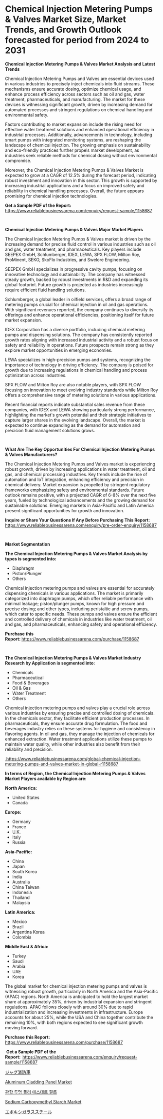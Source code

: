 <p><h1>Chemical Injection Metering Pumps & Valves Market Size, Market Trends, and Growth Outlook forecasted for period from 2024 to 2031</h1></p><p><strong>Chemical Injection Metering Pumps & Valves Market Analysis and Latest Trends</strong></p>
<p><p>Chemical Injection Metering Pumps and Valves are essential devices used in various industries to precisely inject chemicals into fluid streams. These mechanisms ensure accurate dosing, optimize chemical usage, and enhance process efficiency across sectors such as oil and gas, water treatment, pharmaceuticals, and manufacturing. The market for these devices is witnessing significant growth, driven by increasing demand for automated processes and stringent regulations on chemical handling and environmental safety.</p><p>Factors contributing to market expansion include the rising need for effective water treatment solutions and enhanced operational efficiency in industrial processes. Additionally, advancements in technology, including smart pumps with integrated monitoring systems, are reshaping the landscape of chemical injection. The growing emphasis on sustainability and eco-friendly practices further propels market development, as industries seek reliable methods for chemical dosing without environmental compromise.</p><p>Moreover, the Chemical Injection Metering Pumps & Valves Market is expected to grow at a CAGR of 12.5% during the forecast period, indicating robust investment and innovation in this sector. This growth is supported by increasing industrial applications and a focus on improved safety and reliability in chemical handling processes. Overall, the future appears promising for chemical injection technologies.</p></p>
<p><strong>Get a Sample PDF of the Report:&nbsp;</strong> <a href="https://www.reliablebusinessarena.com/enquiry/request-sample/1158687">https://www.reliablebusinessarena.com/enquiry/request-sample/1158687</a></p>
<p>&nbsp;</p>
<p><strong>Chemical Injection Metering Pumps & Valves Major Market Players</strong></p>
<p><p>The Chemical Injection Metering Pumps & Valves market is driven by the increasing demand for precise fluid control in various industries such as oil and gas, water treatment, and pharmaceuticals. Key players include SEEPEX GmbH, Schlumberger, IDEX, LEWA, SPX FLOW, Milton Roy, ProMinent, SEKO, SkoFlo Industries, and Swelore Engineering.</p><p>SEEPEX GmbH specializes in progressive cavity pumps, focusing on innovative technology and sustainability. The company has witnessed steady growth, backed by robust investments in R&D and expanding its global footprint. Future growth is projected as industries increasingly require efficient fluid handling solutions.</p><p>Schlumberger, a global leader in oilfield services, offers a broad range of metering pumps crucial for chemical injection in oil and gas operations. With significant revenues reported, the company continues to diversify its offerings and enhance operational efficiencies, positioning itself for future market expansion.</p><p>IDEX Corporation has a diverse portfolio, including chemical metering pumps and dispensing solutions. The company has consistently reported growth rates aligning with increased industrial activity and a robust focus on safety and reliability in operations. Future prospects remain strong as they explore market opportunities in emerging economies.</p><p>LEWA specializes in high-precision pumps and systems, recognizing the importance of technology in driving efficiency. The company is poised for growth due to increasing regulations in chemical handling and process optimization across industries.</p><p>SPX FLOW and Milton Roy are also notable players, with SPX FLOW focusing on innovation to meet evolving industry standards while Milton Roy offers a comprehensive range of metering solutions in various applications.</p><p>Recent financial reports indicate substantial sales revenue from these companies, with IDEX and LEWA showing particularly strong performance, highlighting the market's growth potential and their strategic initiatives to capture larger shares in the evolving landscape. Overall, the market is expected to continue expanding as the demand for automation and precision fluid management solutions grows.</p></p>
<p>&nbsp;</p>
<p><strong>What Are The Key Opportunities For Chemical Injection Metering Pumps & Valves Manufacturers?</strong></p>
<p><p>The Chemical Injection Metering Pumps and Valves market is experiencing robust growth, driven by increasing applications in water treatment, oil and gas, and chemical processing industries. Key trends include the rise of automation and IoT integration, enhancing efficiency and precision in chemical delivery. Market expansion is propelled by stringent regulatory frameworks emphasizing safety and environmental standards. Future outlook remains positive, with a projected CAGR of 6-8% over the next five years, fueled by technological advancements and the growing demand for sustainable solutions. Emerging markets in Asia-Pacific and Latin America present significant opportunities for growth and innovation.</p></p>
<p><strong>Inquire or Share Your Questions If Any Before Purchasing This Report:</strong> <a href="https://www.reliablebusinessarena.com/enquiry/pre-order-enquiry/1158687">https://www.reliablebusinessarena.com/enquiry/pre-order-enquiry/1158687</a></p>
<p>&nbsp;</p>
<p><strong>Market Segmentation</strong></p>
<p><strong>The Chemical Injection Metering Pumps & Valves Market Analysis by types is segmented into:</strong></p>
<p><ul><li>Diaphragm</li><li>Piston/Plunger</li><li>Others</li></ul></p>
<p><p>Chemical injection metering pumps and valves are essential for accurately dispensing chemicals in various applications. The market is primarily categorized into diaphragm pumps, which offer reliable performance with minimal leakage; piston/plunger pumps, known for high pressure and precise dosing; and other types, including peristaltic and screw pumps, which cater to specific needs. These pumps and valves ensure the efficient and controlled delivery of chemicals in industries like water treatment, oil and gas, and pharmaceuticals, enhancing safety and operational efficiency.</p></p>
<p><strong>Purchase this Report:&nbsp;</strong><a href="https://www.reliablebusinessarena.com/purchase/1158687">https://www.reliablebusinessarena.com/purchase/1158687</a></p>
<p>&nbsp;</p>
<p><strong>The Chemical Injection Metering Pumps & Valves Market Industry Research by Application is segmented into:</strong></p>
<p><ul><li>Chemicals</li><li>Pharmaceutical</li><li>Food & Beverages</li><li>Oil & Gas</li><li>Water Treatment</li><li>Others</li></ul></p>
<p><p>Chemical injection metering pumps and valves play a crucial role across various industries by ensuring precise and controlled dosing of chemicals. In the chemicals sector, they facilitate efficient production processes. In pharmaceuticals, they ensure accurate drug formulation. The food and beverages industry relies on these systems for hygiene and consistency in flavoring agents. In oil and gas, they manage the injection of chemicals for enhanced extraction. Water treatment applications utilize these pumps to maintain water quality, while other industries also benefit from their reliability and precision.</p></p>
<p><a href="https://www.reliablebusinessarena.com/global-chemical-injection-metering-pumps-and-valves-market-in-global-r1158687">&nbsp;https://www.reliablebusinessarena.com/global-chemical-injection-metering-pumps-and-valves-market-in-global-r1158687</a></p>
<p><strong>In terms of Region, the Chemical Injection Metering Pumps & Valves Market Players available by Region are:</strong></p>
<p>
    <p> <strong> North America: </strong>
        <ul>
            <li>United States</li>
            <li>Canada</li>
        </ul>
        </p> 
    <p> <strong> Europe: </strong>
        <ul>
            <li>Germany</li>
            <li>France</li>
            <li>U.K.</li>
            <li>Italy</li>
            <li>Russia</li>
        </ul>
        </p> 
    <p> <strong> Asia-Pacific: </strong>
        <ul>
            <li>China</li>
            <li>Japan</li>
            <li>South Korea</li>
            <li>India</li>
            <li>Australia</li>
            <li>China Taiwan</li>
            <li>Indonesia</li>
            <li>Thailand</li>
            <li>Malaysia</li>
        </ul>
        </p> 
    <p> <strong> Latin America: </strong>
        <ul>
            <li>Mexico</li>
            <li>Brazil</li>
            <li>Argentina Korea</li>
            <li>Colombia</li>
        </ul>
        </p> 
    <p> <strong> Middle East & Africa: </strong>
        <ul>
            <li>Turkey</li>
            <li>Saudi</li>
            <li>Arabia</li>
            <li>UAE</li>
            <li>Korea</li>
        </ul>
    </p>
    </p>
<p><p>The global market for chemical injection metering pumps and valves is witnessing robust growth, particularly in North America and the Asia-Pacific (APAC) regions. North America is anticipated to hold the largest market share at approximately 35%, driven by industrial expansion and stringent regulations. APAC follows closely with around 30% due to rapid industrialization and increasing investments in infrastructure. Europe accounts for about 25%, while the USA and China together contribute the remaining 10%, with both regions expected to see significant growth moving forward.</p></p>
<p><strong>Purchase this Report: </strong><a href="https://www.reliablebusinessarena.com/purchase/1158687">https://www.reliablebusinessarena.com/purchase/1158687</a></p>
<p>&nbsp;<strong>Get a Sample PDF of the Report:&nbsp;&nbsp;</strong><a href="https://www.reliablebusinessarena.com/enquiry/request-sample/1158687">https://www.reliablebusinessarena.com/enquiry/request-sample/1158687</a></p>
<p><strong></strong></p>
<p><p><a href="https://medium.com/@shawnsmihv6/jug-fire-truck-market-%E3%81%AE%E3%82%B0%E3%83%AD%E3%83%BC%E3%83%90%E3%83%AB%E5%B8%82%E5%A0%B4%E6%A6%82%E8%A6%81%E3%81%AF-%E4%B8%96%E7%95%8C%E3%81%8A%E3%82%88%E3%81%B3%E4%B8%BB%E8%A6%81%E5%B8%82%E5%A0%B4%E3%81%AB%E3%81%8A%E3%81%91%E3%82%8B%E6%A5%AD%E7%95%8C%E3%81%AB%E5%BD%B1%E9%9F%BF%E3%82%92%E4%B8%8E%E3%81%88%E3%82%8B%E4%B8%BB%E8%A6%81%E3%81%AA%E3%83%88%E3%83%AC%E3%83%B3%E3%83%89%E3%81%AB%E3%81%A4%E3%81%84%E3%81%A6-%E7%8B%AC%E8%87%AA%E3%81%AE%E8%A6%96%E7%82%B9%E3%82%92%E6%8F%90%E4%BE%9B%E3%81%97%E3%81%BE%E3%81%99-70bbe288430e">ジャグ消防車</a></p><p><a href="https://issuu.com/reportprime-2/docs/aluminum-cladding-panel-market-size_a657439ab68119">Aluminum Cladding Panel Market</a></p><p><a href="https://medium.com/@matthew_harrop14/%EA%B4%91%ED%95%99-%ED%88%AC%EB%AA%85-%ED%8F%B4%EB%A6%AC%EC%97%90%EC%8A%A4%ED%84%B0-%ED%95%84%EB%A6%84-%EC%8B%9C%EC%9E%A5%EC%9D%98-%EC%8B%9C%EC%9E%A5-%ED%8C%8C%EB%8F%99-%EC%8B%9C%EC%9E%A5-%EB%8F%99%ED%96%A5-%EB%B0%8F-2031%EB%85%84%EA%B9%8C%EC%A7%80%EC%9D%98-%EB%AF%B8%EB%9E%98-%EC%98%88%EC%B8%A1-09f15bd4177a">광학 투명 폴리 에스테르 필름</a></p><p><a href="https://issuu.com/reportprime-2/docs/sodium-carboxymethyl-starch-market-_bb9aeb548e76df">Sodium Carboxymethyl Starch Market</a></p><p><a href="https://medium.com/@edmondg3yrtreenfelder8956/epoxy-glass-steel-market-%E3%81%AF-%E3%82%B3%E3%82%B9%E3%83%88%E7%AE%A1%E7%90%86%E3%81%A8%E5%8A%B9%E7%8E%87%E5%90%91%E4%B8%8A%E3%82%92%E5%84%AA%E5%85%88%E3%81%97%E3%81%BE%E3%81%99-%E3%81%95%E3%82%89%E3%81%AB-%E5%A0%B1%E5%91%8A%E6%9B%B8%E3%81%AF%E5%B8%82%E5%A0%B4%E3%81%AE%E9%9C%80%E8%A6%81%E9%9D%A2%E3%81%A8%E4%BE%9B%E7%B5%A6%E9%9D%A2%E3%81%AE%E4%B8%A1%E6%96%B9%E3%82%92%E3%82%AB%E3%83%90%E3%83%BC%E3%81%97%E3%81%A6%E3%81%84%E3%81%BE%E3%81%99-epoxy-glass-steel-%E5%B8%82%E5%A0%B4%E3%81%AF-ddbc98c63853">エポキシガラススチール</a></p></p>